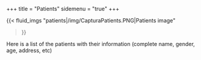 +++
title = "Patients"
sidemenu = "true"
+++

{{< fluid_imgs
  "patients|/img/CapturaPatients.PNG|Patients image"
>}}

Here is a list of the patients with their information (complete name, gender, age, address, etc)